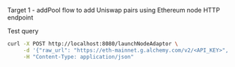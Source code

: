 Target 1 - addPool flow to add Uniswap pairs using Ethereum node HTTP endpoint

Test query
```bash
curl -X POST http://localhost:8080/launchNodeAdaptor \
     -d '{"raw_url": "https://eth-mainnet.g.alchemy.com/v2/<API_KEY>", "node_adaptor_type": 0}' \
     -H "Content-Type: application/json"
```